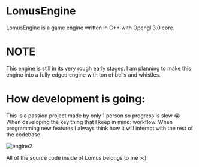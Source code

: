 # LomusEngine

LomusEngine is a game engine written in C++ with Opengl 3.0 core.

# NOTE
This engine is still in its very rough early stages.
I am planning to make this engine into a fully edged engine with ton of bells and whistles.


# How development is going:
This is a passion project made by only 1 person so progress is slow 😭
When developing the key thing that I keep in mind: workflow.
When programming new features I always think how it will interact with the rest of the codebase.


![engine2](https://github.com/thatalloguy/LomusEngine/assets/51132972/2fb16eff-d867-4da2-a6e8-99ca805c29e8)

All of the source code inside of Lomus belongs to me >:)
